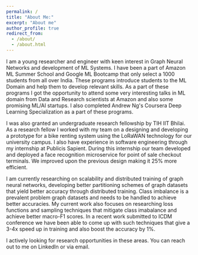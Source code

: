 ```yaml
---
permalink: /
title: "About Me:"
excerpt: "About me"
author_profile: true
redirect_from: 
  - /about/
  - /about.html
---
```

<!-- 
This is the front page of a website that is powered by the [academicpages template](https://github.com/academicpages/academicpages.github.io) and hosted on GitHub pages. [GitHub pages](https://pages.github.com) is a free service in which websites are built and hosted from code and data stored in a GitHub repository, automatically updating when a new commit is made to the respository. This template was forked from the [Minimal Mistakes Jekyll Theme](https://mmistakes.github.io/minimal-mistakes/) created by Michael Rose, and then extended to support the kinds of content that academics have: publications, talks, teaching, a portfolio, blog posts, and a dynamically-generated CV. You can fork [this repository](https://github.com/academicpages/academicpages.github.io) right now, modify the configuration and markdown files, add your own PDFs and other content, and have your own site for free, with no ads! An older version of this template powers my own personal website at [stuartgeiger.com](http://stuartgeiger.com), which uses [this Github repository](https://github.com/staeiou/staeiou.github.io). -->

I am a young researcher and engineer with keen interest in Graph Neural Networks and development of ML Systems. I have been a part of Amazon ML Summer School and Google ML Bootcamp that only select a 1000 students from all over India. These programs introduce students to the ML Domain and help them to develop relevant skills. As a part of these programs I got the opportunity to attend some very interesting talks in ML domain from Data and Research scientists at Amazon and also some promising ML/AI startups. I also completed Andrew Ng's Coursera Deep Learning Specialization as a part of these programs. 

I was also granted an undergraduate research fellowship by TIH IIT Bhilai. As a research fellow I worked with my team on a designing and developing a prototype for a bike renting system using the LoRaWAN technology for our university campus. I also have experience in software engineering through my internship at Publicis Sapient. During this internship our team developed and deployed a face recognition microservice for point of sale checkout terminals. We improved upon the previous design making it 25% more efficient. 

I am currently researching on scalability and distributed training of graph neural networks, developing better partitioning schemes of graph datasets that yield better accuracy through distributed training. Class imbalance is a prevalent problem graph datasets and needs to be handled to achieve better accuracies. My current work also focuses on researching loss functions and sampling techniques that mitigate class imabalance and achieve better macro-F1 scores. In a recent work submitted to ICDM conference we have been able to come up with such techniques that give a 3-4x speed up in training and also boost the accuracy by 1%. 

I actively looking for research opportunities in these areas. You can reach out to me on LinkedIn or via email. 

<!-- Like many other Jekyll-based GitHub Pages templates, academicpages makes you separate the website's content from its form. The content & metadata of your website are in structured markdown files, while various other files constitute the theme, specifying how to transform that content & metadata into HTML pages. You keep these various markdown (.md), YAML (.yml), HTML, and CSS files in a public GitHub repository. Each time you commit and push an update to the repository, the [GitHub pages](https://pages.github.com/) service creates static HTML pages based on these files, which are hosted on GitHub's servers free of charge.

Many of the features of dynamic content management systems (like Wordpress) can be achieved in this fashion, using a fraction of the computational resources and with far less vulnerability to hacking and DDoSing. You can also modify the theme to your heart's content without touching the content of your site. If you get to a point where you've broken something in Jekyll/HTML/CSS beyond repair, your markdown files describing your talks, publications, etc. are safe. You can rollback the changes or even delete the repository and start over -- just be sure to save the markdown files! Finally, you can also write scripts that process the structured data on the site, such as [this one](https://github.com/academicpages/academicpages.github.io/blob/master/talkmap.ipynb) that analyzes metadata in pages about talks to display [a map of every location you've given a talk](https://academicpages.github.io/talkmap.html). -->
